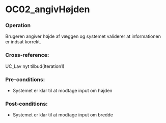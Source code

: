 # OC02_angivHøjden 

### Operation
Brugeren angiver højde af væggen og systemet validerer at informationen er indsat korrekt.

### Cross-reference:
UC_Lav nyt tilbud(Iteration1)

### Pre-conditions:
- Systemet er klar til at modtage input om højden

### Post-conditions:
- Systemet er klar til at modtage input om bredde
